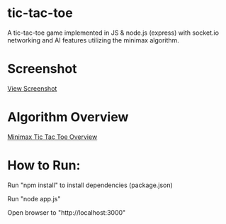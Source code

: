 tic-tac-toe
===========

A tic-tac-toe game implemented in JS &amp; node.js (express) with socket.io networking and AI features utilizing the minimax algorithm.

Screenshot
==========
<a href="https://github.com/bheller84/handybook/blob/master/Handybook%20Screen%20Shot.png">View Screenshot</a>

Algorithm Overview
==================

<a href="http://www.neverstopbuilding.com/minimax">Minimax Tic Tac Toe Overview</a>


How to Run:
===========

Run "npm install" to install dependencies (package.json)

Run "node app.js" 

Open browser to "http://localhost:3000"
